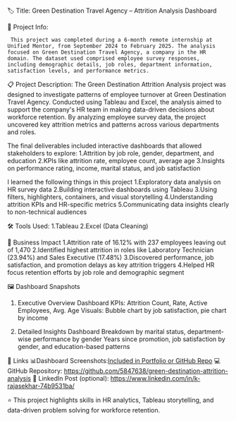 🏷️ Title: Green Destination Travel Agency – Attrition Analysis Dashboard

📌 Project Info: 

     This project was completed during a 6-month remote internship at Unified Mentor, from September 2024 to February 2025. The analysis focused on Green Destination Travel Agency, a company in the HR domain. The dataset used comprised employee survey responses, including demographic details, job roles, department information, satisfaction levels, and performance metrics.

📋 Project Description: 
     The Green Destination Attrition Analysis project was designed to investigate patterns of employee turnover at Green Destination Travel Agency. Conducted using Tableau and Excel, the analysis aimed to support the company's HR team in making data-driven decisions about workforce retention. By analyzing employee survey data, the project uncovered key attrition metrics and patterns across various departments and roles.

The final deliverables included interactive dashboards that allowed stakeholders to explore:
1.Attrition by job role, gender, department, and education
2.KPIs like attrition rate, employee count, average age
3.Insights on performance rating, income, marital status, and job satisfaction

I learned the following things in this project
1.Exploratory data analysis on HR survey data
2.Building interactive dashboards using Tableau
3.Using filters, highlighters, containers, and visual storytelling
4.Understanding attrition KPIs and HR-specific metrics
5.Communicating data insights clearly to non-technical audiences

🛠️ Tools Used:
1.Tableau
2.Excel (Data Cleaning)

💼 Business Impact
1.Attrition rate of 16.12% with 237 employees leaving out of 1,470
2.Identified highest attrition in roles like Laboratory Technician (23.94%) and Sales Executive (17.48%)
3.Discovered performance, job satisfaction, and promotion delays as key attrition triggers
4.Helped HR focus retention efforts by job role and demographic segment

🖼️ Dashboard Snapshots

1. Executive Overview Dashboard
KPIs: Attrition Count, Rate, Active Employees, Avg. Age
Visuals: Bubble chart by job satisfaction, pie chart by income

2. Detailed Insights Dashboard
Breakdown by marital status, department-wise performance by gender
Years since promotion, job satisfaction by gender, and education-based patterns

🔗 Links
📊Dashboard Screenshots:[Included in Portfolio or GitHub Repo](https://drive.google.com/file/d/1PLAMHcR7a2uK-_tDiQyZpdBHDMErNtbH/view?usp=drive_link)
💻 GitHub Repository: https://github.com/5847638/green-destination-attrition-analysis
🧩 LinkedIn Post (optional): https://www.linkedin.com/in/k-rajasekhar-74b9531ba/




⭐ This project highlights skills in HR analytics, Tableau storytelling, and data-driven problem solving for workforce retention.


